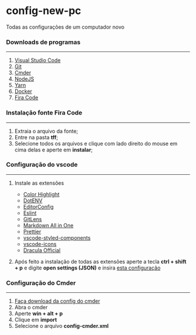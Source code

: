 # config-new-pc
Todas as configurações de um computador novo

### Downloads de programas
---
1. [Visual Studio Code](https://code.visualstudio.com/docs/?dv=win "Visual Studio Code")
2. [Git](https://git-scm.com/download/win "Git")
2. [Cmder](https://cmder.net "Cmder")
3. [NodeJS](https://nodejs.org/en/ "NodeJS")
4. [Yarn](https://yarnpkg.com/pt-BR/docs/install#windows-stable "Yarn")
5. [Docker](https://hub.docker.com/ "Docker")
6. [Fira Code](https://github.com/tonsky/FiraCode "Fira Code")

### Instalação fonte Fira Code
---
1. Extraia o arquivo da fonte;
2. Entre na pasta **tff**;
3. Selecione todos os arquivos e clique com lado direito do mouse em cima delas e aperte em **instalar**;

### Configuração do vscode
---
1. Instale as extensões
	- [Color Highlight](https://marketplace.visualstudio.com/items?itemName=naumovs.color-highlight "Color Highlight")
	- [DotENV](https://marketplace.visualstudio.com/items?itemName=mikestead.dotenv "DotENV")
	- [EditorConfig](https://marketplace.visualstudio.com/items?itemName=EditorConfig.EditorConfig "EditorConfig")
	- [Eslint](https://marketplace.visualstudio.com/items?itemName=dbaeumer.vscode-eslint "Eslint")
	- [GitLens](https://marketplace.visualstudio.com/items?itemName=eamodio.gitlens "GitLens")
	- [Markdown All in One](https://marketplace.visualstudio.com/items?itemName=yzhang.markdown-all-in-one "Markdown All in One")
	- [Prettier](https://marketplace.visualstudio.com/items?itemName=esbenp.prettier-vscode "Prettier")
	- [vscode-styled-components](https://marketplace.visualstudio.com/items?itemName=jpoissonnier.vscode-styled-components "vscode-styled-components")
	- [vscode-icons](https://marketplace.visualstudio.com/items?itemName=vscode-icons-team.vscode-icons "vscode-icons")
	- [Dracula Official](https://marketplace.visualstudio.com/items?itemName=dracula-theme.theme-dracula "Dracula Official")

2. Após feito a instalação de todas as extensões aperte a tecla **ctrl + shift + p** e digite **open settings (JSON)** e insira [esta configuração](https://github.com/victorreinor/config-ambiente-windows-js/blob/master/settings.json "esta configuração")

### Configuração do Cmder
---
1. [Faça download da config do cmder](https://github.com/victorreinor/config-ambiente-windows-js/blob/master/config-cmder.xml "Faça download da config do cmder")
2. Abra o cmder
3. Aperte **win + alt + p**
4. Clique em **import**
5. Selecione o arquivo **config-cmder.xml**
